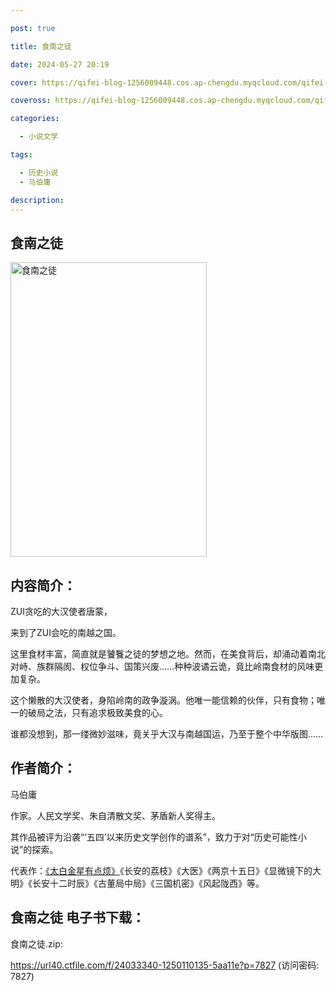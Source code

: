 ```yaml
---

post: true

title: 食南之徒

date: 2024-05-27 20:19

cover: https://qifei-blog-1256009448.cos.ap-chengdu.myqcloud.com/qifei-blog/662228fb0ea9cb14032d7e86.jpg

coveross: https://qifei-blog-1256009448.cos.ap-chengdu.myqcloud.com/qifei-blog/662228fb0ea9cb14032d7e86.jpg

categories:

  - 小说文学

tags:

  - 历史小说
  - 马伯庸

description:
---
```


## 食南之徒
<img alt="食南之徒 " class="aligncenter loading" data-was-processed="true" decoding="async" fetchpriority="high" height="471" src="https://qifei-blog-1256009448.cos.ap-chengdu.myqcloud.com/qifei-blog/662228fb0ea9cb14032d7e86.jpg " style="cursor: zoom-in;" width="314"/>

## 内容简介：

ZUI贪吃的大汉使者唐蒙，

来到了ZUI会吃的南越之国。

这里食材丰富，简直就是饕餮之徒的梦想之地。然而，在美食背后，却涌动着南北对峙、族群隔阂、权位争斗、国策兴废……种种波谲云诡，竟比岭南食材的风味更加复杂。

这个懒散的大汉使者，身陷岭南的政争漩涡。他唯一能信赖的伙伴，只有食物；唯一的破局之法，只有追求极致美食的心。

谁都没想到，那一缕微妙滋味，竟关乎大汉与南越国运，乃至于整个中华版图……

## 作者简介：

马伯庸

作家。人民文学奖、朱自清散文奖、茅盾新人奖得主。

其作品被评为沿袭“‘五四’以来历史文学创作的谱系”，致力于对“历史可能性小说”的探索。

代表作：<a href="https://www.huibooks.com/12793.html">《太白金星有点烦》</a>《长安的荔枝》《大医》《两京十五日》《显微镜下的大明》《长安十二时辰》《古董局中局》《三国机密》《风起陇西》等。

## 食南之徒 电子书下载：
食南之徒.zip: 

https://url40.ctfile.com/f/24033340-1250110135-5aa11e?p=7827 (访问密码: 7827)
